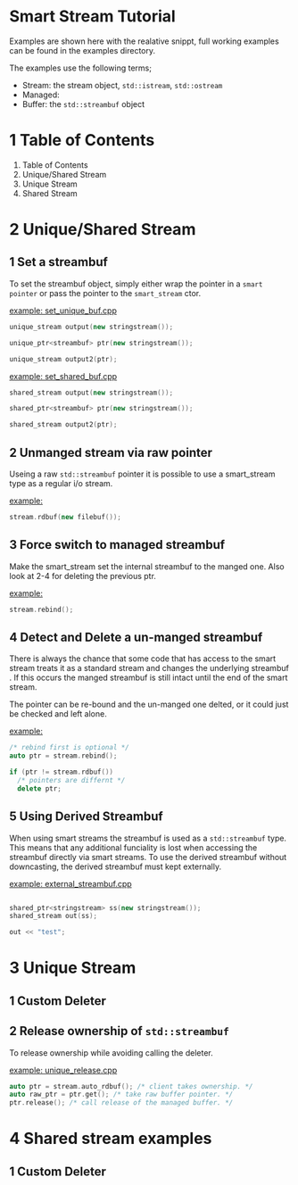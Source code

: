  Smart Stream Tutorial
==========================================================================
Examples are shown here with the realative snippt, full working examples
can be found in the examples directory.

The examples use the following terms;
* Stream: the stream object, `std::istream`, `std::ostream`
* Managed:
* Buffer: the `std::streambuf` object

1 Table of Contents
==========================================================================
1. Table of Contents
2. Unique/Shared Stream
3. Unique Stream
4. Shared Stream

2 Unique/Shared Stream
==========================================================================
1 Set a streambuf
--------------------------------------------------------------------------
To set the streambuf object, simply either wrap the pointer in a `smart
pointer` or pass the pointer to the `smart_stream` ctor.

[example: set_unique_buf.cpp](../example/set_unique_buf.cpp)

```c++
unique_stream output(new stringstream());

unique_ptr<streambuf> ptr(new stringstream());

unique_stream output2(ptr);
```

[example: set_shared_buf.cpp](../example/set_shared_buf.cpp)
```c++
shared_stream output(new stringstream());

shared_ptr<streambuf> ptr(new stringstream());

shared_stream output2(ptr);
```

2 Unmanged stream via raw pointer
--------------------------------------------------------------------------
Useing a raw `std::streambuf` pointer it is possible to use a smart_stream
type as a regular i/o stream.

[example: ](../example/)
```c++
stream.rdbuf(new filebuf());
```

3 Force switch to managed streambuf
--------------------------------------------------------------------------
Make the smart_stream set the internal streambuf to the manged one. Also
look at 2-4 for deleting the previous ptr.

[example: ](../example/)
```c++
stream.rebind();
```

4 Detect and Delete a un-manged streambuf
--------------------------------------------------------------------------
There is always the chance that some code that has access to the smart
stream treats it as a standard stream and changes the underlying streambuf
. If this occurs the manged streambuf is still intact until the end of the
smart stream.

The pointer can be re-bound and the un-manged one delted, or it could just
be checked and left alone.

[example: ](../example/)
```c++
/* rebind first is optional */
auto ptr = stream.rebind();

if (ptr != stream.rdbuf())
  /* pointers are differnt */
  delete ptr;
```

5 Using Derived Streambuf
--------------------------------------------------------------------------
When using smart streams the streambuf is used as a `std::streambuf` type.
This means that any additional funciality is lost when accessing the
streambuf directly via smart streams. To use the derived streambuf without
downcasting, the derived streambuf must kept externally.

[example: external_streambuf.cpp](../example/external_streambuf.cpp)
```c++

shared_ptr<stringstream> ss(new stringstream());
shared_stream out(ss);

out << "test";
```

3 Unique Stream
==========================================================================
1 Custom Deleter
--------------------------------------------------------------------------

2 Release ownership of `std::streambuf`
--------------------------------------------------------------------------
To release ownership while avoiding calling the deleter.

[example: unique_release.cpp](../example/unique_release.cpp)
```c++
auto ptr = stream.auto_rdbuf(); /* client takes ownership. */
auto raw_ptr = ptr.get(); /* take raw buffer pointer. */
ptr.release(); /* call release of the managed buffer. */
```

4 Shared stream examples
==========================================================================
1 Custom Deleter
--------------------------------------------------------------------------
